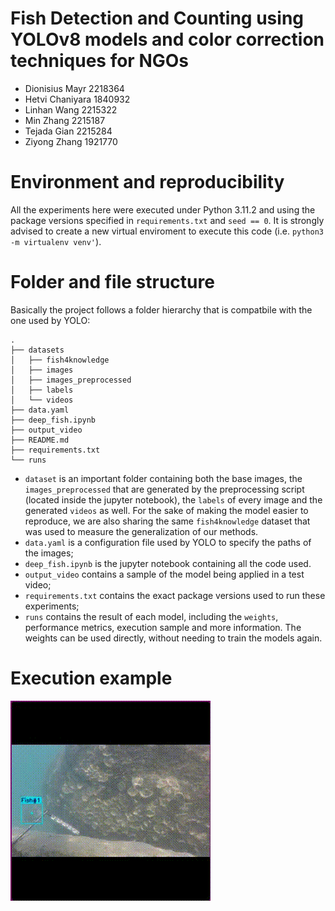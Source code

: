 # Fish Detection and Counting using YOLOv8 models and color correction techniques for NGOs

- Dionisius Mayr 2218364
- Hetvi Chaniyara 1840932
- Linhan Wang 2215322
- Min Zhang 2215187
- Tejada Gian 2215284
- Ziyong Zhang 1921770

# Environment and reproducibility

All the experiments here were executed under Python 3.11.2 and using the package versions specified in `requirements.txt` and `seed == 0`.
It is strongly advised to create a new virtual enviroment to execute this code (i.e. `python3 -m virtualenv venv'`).

# Folder and file structure

Basically the project follows a folder hierarchy that is compatbile with the one used by YOLO:
```
.
├── datasets
│   ├── fish4knowledge
│   ├── images
│   ├── images_preprocessed
│   ├── labels
│   └── videos
├── data.yaml
├── deep_fish.ipynb
├── output_video
├── README.md
├── requirements.txt
└── runs
```

- `dataset` is an important folder containing both the base images, the `images_preprocessed` that are generated by the preprocessing script (located inside the jupyter notebook), the `labels` of every image and the generated `videos` as well. For the sake of making the model easier to reproduce, we are also sharing the same `fish4knowledge` dataset that was used to measure the generalization of our methods.
- `data.yaml` is a configuration file used by YOLO to specify the paths of the images;
- `deep_fish.ipynb` is the jupyter notebook containing all the code used.
- `output_video` contains a sample of the model being applied in a test video;
- `requirements.txt` contains the exact package versions used to run these experiments;
- `runs` contains the result of each model, including the `weights`, performance metrics, execution sample and more information. The weights can be used directly, without needing to train the models again.

# Execution example

![Execution example](output_video/good_simple_example.gif)

